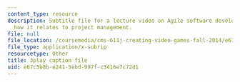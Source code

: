 ```yaml
---
content_type: resource
description: Subtitle file for a lecture video on Agile software development, and
  how it relates to project management.
file: null
file_location: /coursemedia/cms-611j-creating-video-games-fall-2014/e67c5b8be2415ebd997fc3416e7c72d1_UxMpn92vGXs.vtt
file_type: application/x-subrip
resourcetype: Other
title: 3play caption file
uid: e67c5b8b-e241-5ebd-997f-c3416e7c72d1
---
```

